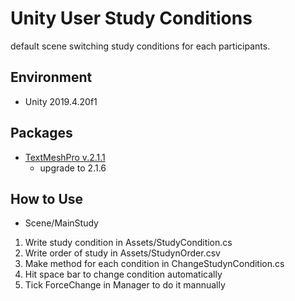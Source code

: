 # Unity User Study Conditions
default scene switching study conditions for each participants.

## Environment
* Unity 2019.4.20f1

## Packages
* [TextMeshPro v.2.1.1](https://docs.unity3d.com/Packages/com.unity.textmeshpro@2.1/manual/index.html)
  * upgrade to 2.1.6
 
## How to Use
* Scene/MainStudy
 1. Write study condition in Assets/StudyCondition.cs
 2. Write order of study in Assets/StudynOrder.csv
 3. Make method for each condition in ChangeStudynCondition.cs
 4. Hit space bar to change condition automatically
 5. Tick ForceChange in Manager to do it mannually
